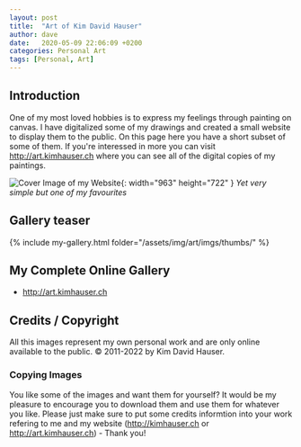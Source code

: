 ```yaml
---
layout: post
title:  "Art of Kim David Hauser"
author: dave
date:   2020-05-09 22:06:09 +0200
categories: Personal Art
tags: [Personal, Art]
---
```


## Introduction
One of my most loved hobbies is to express my feelings through painting on canvas. I have digitalized some of my drawings and created a small website to display them to the public. On this page here you have a short subset of some of them. If you're interessed in more you can visit <http://art.kimhauser.ch> where you can see all of the digital copies of my paintings.


![Cover Image of my Website](../../assets/img/art/imgs/img1.jpeg){: width="963" height="722" }
_Yet very simple but one of my favourites_

## Gallery teaser
{% include my-gallery.html folder="/assets/img/art/imgs/thumbs/" %}


## My Complete Online Gallery
- <http://art.kimhauser.ch>

## Credits / Copyright
All this images represent my own personal work and are only online available to the public. &copy; 2011-2022 by Kim David Hauser.

### Copying Images
You like some of the images and want them for yourself? It would be my pleasure to encourage you to download them and use them for whatever you like. Please just make sure to put some credits informtion into your work refering to me and my website (<http://kimhauser.ch> or <http://art.kimhauser.ch>) - Thank you!